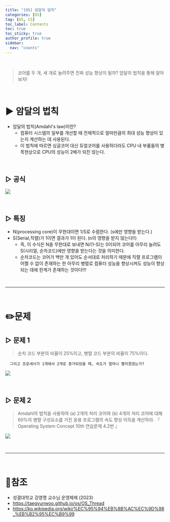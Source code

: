 ```yaml
---
title: "[OS] 암달의 법칙"
categories: [OS]
tag: [OS, CS]
toc_label: Contents
toc: true
toc_sticky: true
author_profile: true
sidebar:
  nav: "counts"
---
```


<br>

> 코어를 두 개, 세 개로 늘려주면 진짜 성능 향상이 될까? 암달의 법칙을 통해 알아보자!

<br>

# ▶ 암달의 법칙

- 암달의 법칙(Amdahl's law)이란?
  - 컴퓨터 시스템의 일부를 개선할 때 전체적으로 얼마만큼의 최대 성능 향상이 있는지 계산하는 데 사용된다.
  - 이 법칙에 따르면 싱글코어 대신 듀얼코어를 사용하더라도 CPU 내 부품들의 병목현상으로 CPU의 성능이 2배가 되진 않는다.

<br>

## ▷ 공식

![](https://velog.velcdn.com/images/sieunpark/post/0f2c997a-d58f-4661-912d-751acc991791/image.jpg)

<br>

## ▷ 특징

- N(processing core)이 무한대이면 1/S로 수렴한다. (s에만 영향을 받는다.)
- S(Serial,직렬)가 1이면 결과가 1이 된다. (n의 영향을 받지 않는다!!)
  - 즉, 이 수식은 N을 무한대로 보내면 N/(1-S)는 0이되어 코어를 아무리 늘려도 S(시리얼, 순차코드)에만 영향을 받는다는 것을 의미한다.
  - 순차코드는 코어가 백만 개 있어도 순서대로 처리하기 때문에 직렬 프로그램이 어쩔 수 없이 존재하는 한 아무리 병렬로 컴퓨터 성능을 향상시켜도 성능이 향상되는 데에 한계가 존재하는 것이다!!!

<br>

---

<br>

# ✏️문제

## ▷ 문제 1

> 순차 코드 부분의 비율이 25%이고, 병렬 코드 부분의 비율이 75%이다.

      그리고 프로세서가 1개에서 2개로 증가되었을 때, 속도가 얼마나 빨라졌겠는가?

![](https://velog.velcdn.com/images/sieunpark/post/9f833c23-e833-4e2c-9757-d232b837781a/image.jpg)

<br>

## ▷ 문제 2

> Amdahl의 법칙을 사용하여 (a) 2개의 처리 코어와 (b) 4개의 처리 코어에 대해 60%의 병렬 구성요소를 가진 응용 프로그램의 속도 향상 이득을 계산하라.
> 『 Operating System Concept 10th 연습문제 4.2번 』

![](https://velog.velcdn.com/images/sieunpark/post/8a17556a-a0ac-4db9-b641-81bbd4ed3142/image.jpg)

<br>

---

<br>

# 📎참조

- 성결대학교 강영명 교수님 운영체제 (2023)
- https://taegyunwoo.github.io/os/OS_Thread
- https://ko.wikipedia.org/wiki/%EC%95%94%EB%8B%AC%EC%9D%98_%EB%B2%95%EC%B9%99
